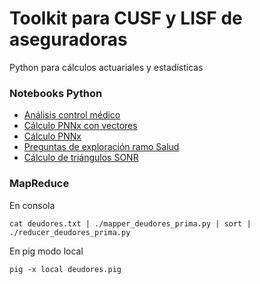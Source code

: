 Toolkit para CUSF y LISF de aseguradoras
=======================

Python para cálculos actuariales y estadísticas

### Notebooks Python

- [Análisis control médico](http://nbviewer.ipython.org/github/mandroslabs/toolkit-aseguradoras/blob/master/ipython%20notebooks/An%C3%A1lisis%20control%20m%C3%A9dico.ipynb)
- [Cálculo PNNx con vectores](http://nbviewer.ipython.org/github/mandroslabs/toolkit-aseguradoras/blob/master/ipython%20notebooks/C%C3%A1lculo%20PNNx%20con%20vectores.ipynb)
- [Cálculo PNNx](http://nbviewer.ipython.org/github/mandroslabs/toolkit-aseguradoras/blob/master/ipython%20notebooks/C%C3%A1lculo%20PNNx.ipynb)
- [Preguntas de exploración ramo Salud](http://nbviewer.ipython.org/github/mandroslabs/toolkit-aseguradoras/blob/master/ipython%20notebooks/Preguntas%20de%20exploraci%C3%B3n%20ramo%20Salud.ipynb)
- [Cálculo de triángulos SONR](http://nbviewer.ipython.org/github/mandroslabs/toolkit-aseguradoras/blob/master/ipython%20notebooks/Tri%C3%A1ngulos%20SONR.ipynb)

### MapReduce

En consola

```cat deudores.txt | ./mapper_deudores_prima.py | sort | ./reducer_deudores_prima.py```

En pig modo local

```pig -x local deudores.pig```




